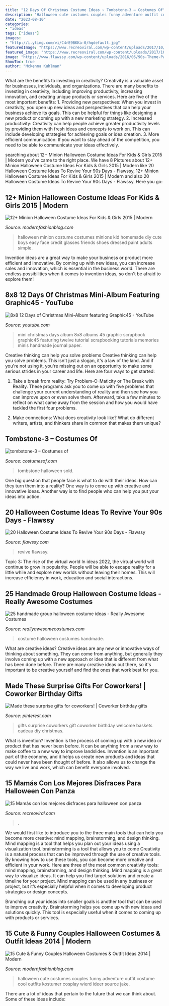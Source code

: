 ```yaml
---
title: "12 Days Of Christmas Costume Ideas ~ Tombstone-3 – Costumes Of"
description: "Halloween cute costumes couples funny adventure outfit costume cool outfits kostumer cosplay wierd ideer source jake"
date: "2023-08-10"
categories:
- "ideas"
tags: ["ideas"]
images:
- "http://i.ytimg.com/vi/C4rE9BKKa-0/hqdefault.jpg"
featuredImage: "https://www.recreoviral.com/wp-content/uploads/2017/10/Embarazo-disfraz-halloween-recreoviral-1.jpg"
featured_image: "https://www.recreoviral.com/wp-content/uploads/2017/10/Embarazo-disfraz-halloween-recreoviral-1.jpg"
image: "https://www.flawssy.com/wp-content/uploads/2016/05/90s-Theme-Party-Costume-Ideas.jpg"
ShowToc: true
author: "Mckenna Kuhlman"
---
```



What are the benefits to investing in creativity?
Creativity is a valuable asset for businesses, individuals, and organizations. There are many benefits to investing in creativity, including improving productivity, increasing innovation, and creating unique products or services. Here are five of the most important benefits: 1. Providing new perspectives: When you invest in creativity, you open up new ideas and perspectives that can help your business achieve its goals. This can be helpful for things like designing a new product or coming up with a new marketing strategy. 2. Increased productivity: Creativity can help people achieve greater productivity levels by providing them with fresh ideas and concepts to work on. This can include developing strategies for achieving goals or idea creation. 3. More efficient communication: If you want to stay ahead of the competition, you need to be able to communicate your ideas effectively.

	

		
searching about 12+ Minion Halloween Costume Ideas For Kids &amp; Girls 2015 | Modern you've came to the right place. We have 8 Pictures about 12+ Minion Halloween Costume Ideas For Kids &amp; Girls 2015 | Modern like 20 Halloween Costume Ideas To Revive Your 90s Days - Flawssy, 12+ Minion Halloween Costume Ideas For Kids &amp; Girls 2015 | Modern and also 20 Halloween Costume Ideas To Revive Your 90s Days - Flawssy. Here you go:
		
    
## 12+ Minion Halloween Costume Ideas For Kids &amp; Girls 2015 | Modern

<img loading=lazy src="http://modernfashionblog.com/wp-content/uploads/2015/08/12-Minion-Halloween-Costume-Ideas-For-Kids-Girls-2015-3.jpg" onerror="this.onerror=null;this.src='https://tse3.mm.bing.net/th?id=OIP.8tkAUOxO30pYhknFX2y-LAHaLO&amp;pid=15.1';" alt="12+ Minion Halloween Costume Ideas For Kids &amp; Girls 2015 | Modern">

_Source: modernfashionblog.com_

>halloween minion costume costumes minions kid homemade diy cute boys easy face credit glasses friends shoes dressed paint adults simple. 

	

Invention ideas are a great way to make your business or product more efficient and innovative. By coming up with new ideas, you can increase sales and innovation, which is essential in the business world. There are endless possibilities when it comes to invention ideas, so don't be afraid to explore them!

    
## 8x8 12 Days Of Christmas Mini-Album Featuring Graphic45 - YouTube

<img loading=lazy src="http://i.ytimg.com/vi/C4rE9BKKa-0/hqdefault.jpg" onerror="this.onerror=null;this.src='https://tse3.mm.bing.net/th?id=OIP.Xioh3sFdhdMRFBcl1kttygHaFj&amp;pid=15.1';" alt="8x8 12 Days of Christmas Mini-Album featuring Graphic45 - YouTube">

_Source: youtube.com_

>mini christmas days album 8x8 albums 45 graphic scrapbook graphic45 featuring twelve tutorial scrapbooking tutorials memories minis handmade journal paper. 

	

Creative thinking can help you solve problems
Creative thinking can help you solve problems. This isn't just a slogan, it's a law of the land. And if you're not using it, you're missing out on an opportunity to make some serious strides in your career and life. Here are four ways to get started: 
1. Take a break from reality: Try Problem-O-Maticity or The Break with Reality. These programs ask you to come up with five problems that challenge your current understanding of reality and then see how you can improve upon or even solve them. Afterward, take a few minutes to reflect on what came away from the session and how you would have tackled the first four problems. 

2. Make connections: What does creativity look like? What do different writers, artists, and thinkers share in common that makes them unique?

    
## Tombstone-3 – Costumes Of

<img loading=lazy src="http://costumesof.com/wordpress/wp-content/uploads/2015/09/tombstone-3.jpg" onerror="this.onerror=null;this.src='https://tse2.mm.bing.net/th?id=OIP.HkiK-nes9L1_Bj0pcMNqwwDYEg&amp;pid=15.1';" alt="tombstone-3 – Costumes of">

_Source: costumesof.com_

>tombstone halloween sold. 

	

One big question that people face is what to do with their ideas. How can they turn them into a reality? One way is to come up with creative and innovative ideas. Another way is to find people who can help you put your ideas into action.

    
## 20 Halloween Costume Ideas To Revive Your 90s Days - Flawssy

<img loading=lazy src="https://www.flawssy.com/wp-content/uploads/2016/05/90s-Theme-Party-Costume-Ideas.jpg" onerror="this.onerror=null;this.src='https://tse1.mm.bing.net/th?id=OIP.hnBlndzOQeAgeiGZ3BqvkwHaJ6&amp;pid=15.1';" alt="20 Halloween Costume Ideas To Revive Your 90s Days - Flawssy">

_Source: flawssy.com_

>revive flawssy. 

	

Topic 3: The rise of the virtual world
In ideas 2022, the virtual world will continue to grow in popularity. People will be able to escape reality for a little while and explore new worlds without leaving their homes. This will increase efficiency in work, education and social interactions.

    
## 25 Handmade Group Halloween Costume Ideas - Really Awesome Costumes

<img loading=lazy src="http://creatingreallyawesomefreethings.com/wp-content/uploads/2012/08/ss_101272900.jpg" onerror="this.onerror=null;this.src='https://tse4.mm.bing.net/th?id=OIP.33PYkn9f7M1qutO3jfCvoAHaJ4&amp;pid=15.1';" alt="25 handmade group halloween costume ideas - Really Awesome Costumes">

_Source: reallyawesomecostumes.com_

>costume halloween costumes handmade. 

	

What are creative ideas?
Creative ideas are any new or innovative ways of thinking about something. They can come from anything, but generally they involve coming up with a new approach or idea that is different from what has been done before. There are many creative ideas out there, so it's important to be creative yourself and find the ones that work best for you.

    
## Made These Surprise Gifts For Coworkers! | Coworker Birthday Gifts

<img loading=lazy src="https://i.pinimg.com/736x/d7/de/7f/d7de7f3036452481ec1a36ba552885ca.jpg" onerror="this.onerror=null;this.src='https://tse3.mm.bing.net/th?id=OIP._RWDRkbUWLhZpraWLFtVXAHaJ3&amp;pid=15.1';" alt="Made these surprise gifts for coworkers! | Coworker birthday gifts">

_Source: pinterest.com_

>gifts surprise coworkers gift coworker birthday welcome baskets cadeau diy christmas. 

	

What is invention?
Invention is the process of coming up with a new idea or product that has never been before. It can be anything from a new way to make coffee to a new way to improve landslides. 
Invention is an important part of the economy, and it helps us create new products and ideas that could never have been thought of before. It also allows us to change the way we live and work, which can benefit everyone involved.

    
## 15 Mamás Con Los Mejores Disfraces Para Halloween Con Panza

<img loading=lazy src="https://www.recreoviral.com/wp-content/uploads/2017/10/Embarazo-disfraz-halloween-recreoviral-1.jpg" onerror="this.onerror=null;this.src='https://tse4.mm.bing.net/th?id=OIP.JLg_nvJi3Nv7hxy6MVGZ5wHaJ4&amp;pid=15.1';" alt="15 Mamás con los mejores disfraces para halloween con panza">

_Source: recreoviral.com_

>. 

	

We would first like to introduce you to the three main tools that can help you become more creative: mind mapping, brainstorming, and design thinking. Mind mapping is a tool that helps you plan out your ideas using a visualization tool. brainstorming is a tool that allows you to come
Creativity is a natural process that can be improved through the use of creative tools. By knowing how to use these tools, you can become more creative and efficient in your work. Here are three of the most common creativity tools: mind mapping, brainstorming, and design thinking.
Mind mapping is a great way to visualize ideas. It can help you find target solutions and create a timeline for your project. Mind mapping can be used in any business or project, but it’s especially helpful when it comes to developing product strategies or design concepts.

Branching out your ideas into smaller goals is another tool that can be used to improve creativity. Brainstorming helps you come up with new ideas and solutions quickly. This tool is especially useful when it comes to coming up with products or services.

    
## 15 Cute &amp; Funny Couples Halloween Costumes &amp; Outfit Ideas 2014 | Modern

<img loading=lazy src="http://modernfashionblog.com/wp-content/uploads/2014/10/15-Cute-Funny-Couples-Halloween-Costumes-Outfit-Ideas-2014-9.jpg" onerror="this.onerror=null;this.src='https://tse3.mm.bing.net/th?id=OIP.Y4pWKq7PqR2mhvi-4fWcPAHaLb&amp;pid=15.1';" alt="15 Cute &amp; Funny Couples Halloween Costumes &amp; Outfit Ideas 2014 | Modern">

_Source: modernfashionblog.com_

>halloween cute costumes couples funny adventure outfit costume cool outfits kostumer cosplay wierd ideer source jake. 

	

There are a lot of ideas that pertain to the future that we can think about. Some of these ideas include: 

